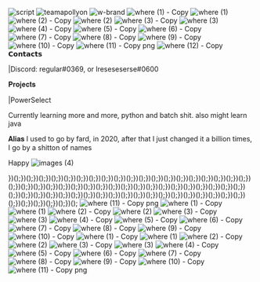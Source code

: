 ![script](https://user-images.githubusercontent.com/72821945/163728273-31f2c1a0-ef0f-4e96-9469-d5561b0cc48b.png)
![teamapollyon](https://user-images.githubusercontent.com/72821945/163728275-e83e398d-b3ae-48da-bdca-4a4508d79b77.png)
![w-brand](https://user-images.githubusercontent.com/72821945/163728279-c1c1bdc5-3701-470f-b923-9d8fc308caef.png)
![where (1) - Copy](https://user-images.githubusercontent.com/72821945/163728280-efeb818a-aa00-4c1d-92e3-ec9cf81eb73a.gif)
![where (1)](https://user-images.githubusercontent.com/72821945/163728282-f2595fc0-2029-4abc-9af4-5c091e0606a0.gif)
![where (2) - Copy](https://user-images.githubusercontent.com/72821945/163728283-24b76045-d9e1-4e98-a4a0-0aecc4a1b788.gif)
![where (2)](https://user-images.githubusercontent.com/72821945/163728284-490f2124-1b13-454c-8533-07fdad8977fb.gif)
![where (3) - Copy](https://user-images.githubusercontent.com/72821945/163728285-d2b9ec24-00df-4ace-937f-3964342d28ab.gif)
![where (3)](https://user-images.githubusercontent.com/72821945/163728286-254a4005-074f-49d7-88de-a47e1dad34fa.gif)
![where (4) - Copy](https://user-images.githubusercontent.com/72821945/163728287-0c5c4d7e-66bc-4ec0-a5e4-6350b7c19b5a.gif)
![where (5) - Copy](https://user-images.githubusercontent.com/72821945/163728288-2cf4739d-e428-4f9d-a914-19dd6c2caf37.gif)
![where (6) - Copy](https://user-images.githubusercontent.com/72821945/163728289-7a1eda83-68bb-42b6-b24e-d18cea1275fc.gif)
![where (7) - Copy](https://user-images.githubusercontent.com/72821945/163728291-f3b91c35-b888-4315-827a-cf35abb0bba9.gif)
![where (8) - Copy](https://user-images.githubusercontent.com/72821945/163728293-c5227830-fc16-43a5-829d-547d3bd71dc4.gif)
![where (9) - Copy](https://user-images.githubusercontent.com/72821945/163728294-a82b8fed-5e7e-436c-91ed-0d4b172631ae.gif)
![where (10) - Copy](https://user-images.githubusercontent.com/72821945/163728295-d81090ad-358d-422e-a3c7-6548f74a8d47.gif)
![where (11) - Copy png](https://user-images.githubusercontent.com/72821945/163728296-bc3821ba-ff9a-463a-887f-0d019ab740fe.gif)
![where (12) - Copy](https://user-images.githubusercontent.com/72821945/163728297-f292bfe7-00fd-491f-be4a-7803994d3a10.gif)
𝗖𝗼𝗻𝘁𝗮𝗰𝘁𝘀

|Discord: regular#0369, or lreseseserse#0600

𝐏𝐫𝐨𝐣𝐞𝐜𝐭𝐬

|PowerSelect

Currently learning more and more, python and batch shit.
also might learn java


𝐀𝐥𝐢𝐚𝐬
I used to go by fard, in 2020, after that I just changed it a billion times, I go by a shitton of names

Happy ![images (4)](https://user-images.githubusercontent.com/72821945/163728077-0196e82a-c967-4348-b3cb-bc361a33c6ff.jpeg)


})();})();})();})();})();})();})();})();})();})();})();})();})();})();})();})();})();})();})();})();})();})();})();})();})();})();})();})();})();})();})();})();})();})();})();})();})();})();})();})();})();})();})();})();})();})();})();})();})();})();})();})();})();})();})();})();})();})();})();})();})();})();})();
![where (11) - Copy png](https://user-images.githubusercontent.com/72821945/163728172-7c1b755a-648b-4d92-a660-6f8b1355e855.gif)
![where (1) - Copy](https://user-images.githubusercontent.com/72821945/163728173-e6e27ac0-ab35-46dc-ab68-ad252fcdc00e.gif)
![where (1)](https://user-images.githubusercontent.com/72821945/163728174-5c5be3ec-8b97-480e-95c9-c70ddf21ff86.gif)
![where (2) - Copy](https://user-images.githubusercontent.com/72821945/163728175-91ba3867-d3d1-4832-af5b-a17390fccc23.gif)
![where (2)](https://user-images.githubusercontent.com/72821945/163728176-1af7f882-f901-4313-8eb9-7996aeeb0a2e.gif)
![where (3) - Copy](https://user-images.githubusercontent.com/72821945/163728178-ef9fa871-8013-4772-b619-f04a17d0e29c.gif)
![where (3)](https://user-images.githubusercontent.com/72821945/163728179-1e2da863-d5ef-4e66-882a-9ddc2ee2c513.gif)
![where (4) - Copy](https://user-images.githubusercontent.com/72821945/163728180-905ce6b2-2aad-480f-a349-ca9e1389b6a9.gif)
![where (5) - Copy](https://user-images.githubusercontent.com/72821945/163728181-d217161b-dea9-4e55-99d9-48d1501236db.gif)
![where (6) - Copy](https://user-images.githubusercontent.com/72821945/163728182-648fbc0a-c2f8-4921-b350-e4dac1628daa.gif)
![where (7) - Copy](https://user-images.githubusercontent.com/72821945/163728183-68ef103e-2fce-40e3-a840-9cd81ac72d12.gif)
![where (8) - Copy](https://user-images.githubusercontent.com/72821945/163728184-9726e8cf-ebaf-4be0-82e1-5c83fb748355.gif)
![where (9) - Copy](https://user-images.githubusercontent.com/72821945/163728185-d750f621-59ef-4486-9676-916fe9d4a8b3.gif)
![where (10) - Copy](![facepic](https://user-images.githubusercontent.com/72821945/163728224-b7b89cf7-c23c-4ce2-8718-ff68e05ef7ab.png))
![where (1) - Copy](https://user-images.githubusercontent.com/72821945/163728189-42eb4dd1-c08b-4578-9554-bcb5d928a374.gif)
![where (1)](https://user-images.githubusercontent.com/72821945/163728190-aa4c4f43-1ee8-44ee-be08-836464942d51.gif)
![where (2) - Copy](https://user-images.githubusercontent.com/72821945/163728191-c1e5b638-db98-4226-9d75-bd7c19da7ff1.gif)
![where (2)](https://user-images.githubusercontent.com/72821945/163728192-b8733ad4-4375-4acd-b81c-eab6ca8ad82b.gif)
![where (3) - Copy](https://user-images.githubusercontent.com/72821945/163728193-1e9bc50c-d3d8-4511-b0ee-f25b990f3836.gif)
![where (3)](https://user-images.githubusercontent.com/72821945/163728194-b032f232-6df1-41e9-9dca-5872079cef50.gif)
![where (4) - Copy](https://user-images.githubusercontent.com/72821945/163728195-5f694fa2-6c7d-41b5-86c9-ad50e5abe9cb.gif)
![where (5) - Copy](https://user-images.githubusercontent.com/72821945/163728196-6503849b-263d-43cc-b813-d09e770cf1db.gif)
![where (6) - Copy](https://user-images.githubusercontent.com/72821945/163728197-c4936192-ad5d-41de-9257-05cbb71174a4.gif)
![where (7) - Copy](https://user-images.githubusercontent.com/72821945/163728198-47111e70-4903-43df-b549-7badc3b3bb25.gif)
![where (8) - Copy](https://user-images.githubusercontent.com/72821945/163728199-15ad7199-2995-4276-88ab-bc7739692821.gif)
![where (9) - Copy](https://user-images.githubusercontent.com/72821945/163728200-13143e59-944a-4dea-85aa-59bda7a7cfec.gif)
![where (10) - Copy](https://user-images.githubusercontent.com/72821945/163728201-0e38b6b6-e064-4574-925a-09d724938226.gif)
![where (11) - Copy png](https://user-images.githubusercontent.com/72821945/163728202-6de3a915-6bf3-479d-9c34-1954528c844b.gif)
